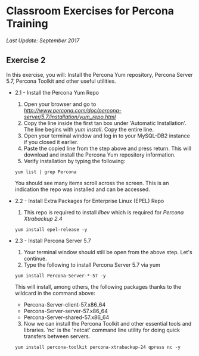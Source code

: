 # Classroom Exercises for Percona Training
###### Last Update: September 2017

## Exercise 2

In this exercise, you will: Install the Percona Yum repository, Percona Server 5.7, Percona Toolkit and other useful utilities.

* 2.1 - Install the Percona Yum Repo
  1. Open your browser and go to _http://www.percona.com/doc/percona-server/5.7/installation/yum_repo.html_
  2. Copy the line inside the first tan box under 'Automatic Installation'. The line begins with *yum install*. Copy the entire line.
  3. Open your terminal window and log in to your MySQL-DB2 instance if you closed it earlier.
  4. Paste the copied line from the step above and press return. This will download and install the Percona Yum repository information.
  5. Verify installation by typing the following:

    `yum list | grep Percona`
    
    You should see many items scroll across the screen. This is an indication the repo was installed and can be accessed.

* 2.2 - Install Extra Packages for Enterprise Linux (EPEL) Repo
  1. This repo is required to install *libev* which is required for *Percona Xtrabackup 2.4*
  
    `yum install epel-release -y`

* 2.3 - Install Percona Server 5.7
  1. Your terminal window should still be open from the above step. Let's continue.
  2. Type the following to install Percona Server 5.7 via yum

    `yum install Percona-Server-*-57 -y`
    
    This will install, among others, the following packages thanks to the wildcard in the command above:
    
    * Percona-Server-client-57.x86_64
    * Percona-Server-server-57.x86_64
    * Percona-Server-shared-57.x86_64
    
  3. Now we can install the Percona Toolkit and other essential tools and libraries. 'nc' is the 'netcat' command line utility for doing quick transfers between servers.

    `yum install percona-toolkit percona-xtrabackup-24 qpress nc -y`
